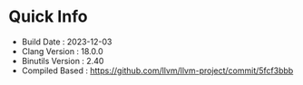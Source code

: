 # Quick Info
* Build Date : 2023-12-03
* Clang Version : 18.0.0
* Binutils Version : 2.40
* Compiled Based : https://github.com/llvm/llvm-project/commit/5fcf3bbb
